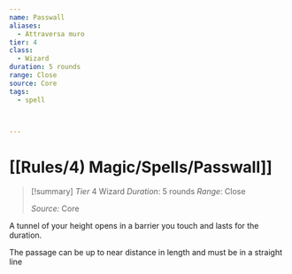 ```yaml
---
name: Passwall
aliases:
  - Attraversa muro
tier: 4
class:
  - Wizard
duration: 5 rounds
range: Close
source: Core
tags:
  - spell



---
```

# [[Rules/4) Magic/Spells/Passwall]]

>[!summary]
> *Tier* 4
> Wizard
> *Duration*: 5 rounds
> *Range*: Close
> 
> *Source:* Core

A tunnel of your height opens in a barrier you touch and lasts for the duration. 

The passage can be up to near distance in length and must be in a straight line



